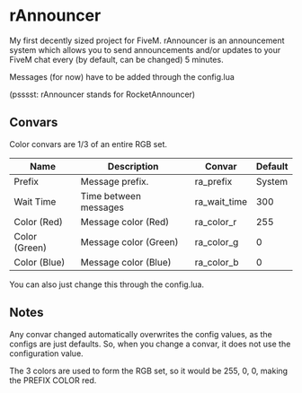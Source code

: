 # rAnnouncer
My first decently sized project for FiveM. rAnnouncer is an announcement system which allows you to send announcements and/or updates to your FiveM chat every (by default, can be changed) 5 minutes.

Messages (for now) have to be added through the config.lua

(psssst: rAnnouncer stands for RocketAnnouncer)

## Convars

Color convars are 1/3 of an entire RGB set.

| Name          | Description           | Convar       | Default |
|---------------|-----------------------|--------------|---------|
| Prefix        | Message prefix.       | ra_prefix    |  System |
| Wait Time     | Time between messages | ra_wait_time | 300     |
| Color (Red)   | Message color (Red)   | ra_color_r   | 255     |
| Color (Green) | Message color (Green) | ra_color_g   | 0       |
| Color (Blue)  | Message color (Blue)  | ra_color_b   | 0       |

You can also just change this through the config.lua.

## Notes

Any convar changed automatically overwrites the config values, as the configs are just defaults. So, when you change a convar, it does not use the configuration value.

The 3 colors are used to form the RGB set, so it would be 255, 0, 0, making the PREFIX COLOR red.
